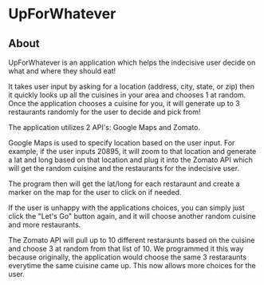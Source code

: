 # UpForWhatever

## About


UpForWhatever is an application which helps the indecisive user decide on what and where they should eat! 

It takes user input by asking for a location (address, city, state, or zip) then it quickly looks up all the cuisines in your area and chooses 1 at random. Once the application chooses a cuisine for you, it will generate up to 3 restaurants randomly for the user to decide and pick from!

The application utilizes 2 API's: Google Maps and Zomato. 

Google Maps is used to specify location based on the user input. For example, if the user inputs 20895, it will zoom to that location and generate a lat and long based on that location and plug it into the Zomato API which will get the random cuisine and the restaurants for the indecisive user.

The program then will get the lat/long for each restaraunt and create a marker on the map for the user to click on if needed.

If the user is unhappy with the applications choices, you can simply just click the "Let's Go" button again, and it will choose another random cuisine and more restaurants.

The Zomato API will pull up to 10 different restaraunts based on the cuisine and choose 3 at random from that list of 10. We programmed it this way because originally, the application would choose the same 3 restaraunts everytime the same cuisine came up. This now allows more choices for the user.

